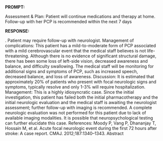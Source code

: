 **PROMPT:**

Assessment & Plan:  Patient will continue medications and therapy at home. Follow-up with her PCP is recommended within the next 7 days

**RESPONSE:**

 . Patient may require follow-up with neurologist.  Management of complications: This patient has a mild-to-moderate form of PCP associated with a mild cerebrovascular event that the medical staff believes is not life-threatening. Although there is no evidence of significant structural damage, there has been some loss of left-side vision, decreased awareness and balance, and difficulty swallowing. The medical staff will be monitoring for additional signs and symptoms of PCP, such as increased speech, decreased balance, and loss of awareness.  Discussion:  It is estimated that approximately 20% of patients who present with focal neurologic signs and symptoms, typically resolve and only 1-3% will require hospitalization.  Management: This is a highly idiosyncratic case. Since the initial investigation, this patient has failed both the initial pharmacotherapy and the initial neurologic evaluation and the medical staff is awaiting the neurologist assessment; further follow-up with imaging is recommended. A complete neurologic evaluation was not performed for this patient due to lack of available imaging modalities. It is possible that neuropsychological testing can further elucidate this case.  References:  Moody P, Vang P, Dhananjay T, Hossain M, et al. Acute focal neurologic event during the first 72 hours after stroke: A case report. CMAJ. 2012;187:1340–1343. Abstract